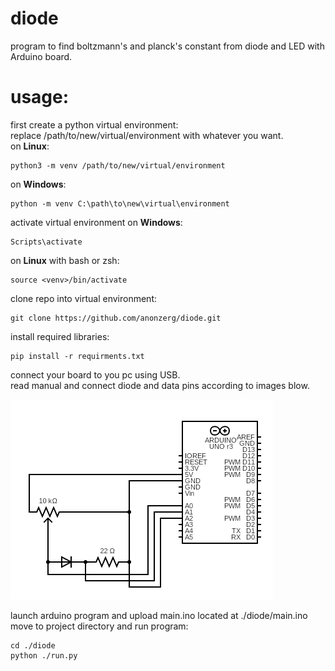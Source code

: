 # diode
program to find boltzmann's and planck's constant from diode and LED with Arduino board.

# usage:

first create a python virtual environment:  
replace /path/to/new/virtual/environment with whatever you want.  
on **Linux**:
```
python3 -m venv /path/to/new/virtual/environment
```
on **Windows**:
```
python -m venv C:\path\to\new\virtual\environment
```
activate virtual environment on **Windows**:
```
Scripts\activate
```
on **Linux** with bash or zsh:
```
source <venv>/bin/activate
```
clone repo into virtual environment:
```
git clone https://github.com/anonzerg/diode.git
```
install required libraries:
```
pip install -r requirments.txt
```
connect your board to you pc using USB.  
read manual and connect diode and data pins according to images blow.

![circuit](/complementary_materials/circuit.png)

launch arduino program and upload main.ino located at ./diode/main.ino  
move to project directory and run program:
```
cd ./diode
python ./run.py
```

